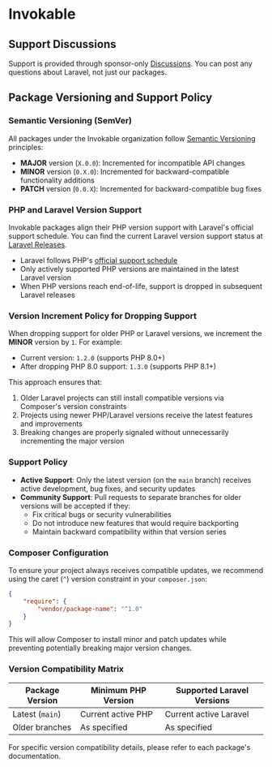 # Invokable

## Support Discussions
Support is provided through sponsor-only [Discussions](https://github.com/orgs/invokable/discussions). You can post any questions about Laravel, not just our packages.

## Package Versioning and Support Policy

### Semantic Versioning (SemVer)

All packages under the Invokable organization follow [Semantic Versioning](https://semver.org/) principles:

- **MAJOR** version (`X.0.0`): Incremented for incompatible API changes
- **MINOR** version (`0.X.0`): Incremented for backward-compatible functionality additions
- **PATCH** version (`0.0.X`): Incremented for backward-compatible bug fixes

### PHP and Laravel Version Support

Invokable packages align their PHP version support with Laravel's official support schedule. You can find the current Laravel version support status at [Laravel Releases](https://laravel.com/docs/releases).

- Laravel follows PHP's [official support schedule](https://www.php.net/supported-versions.php)
- Only actively supported PHP versions are maintained in the latest Laravel version
- When PHP versions reach end-of-life, support is dropped in subsequent Laravel releases

### Version Increment Policy for Dropping Support

When dropping support for older PHP or Laravel versions, we increment the **MINOR** version by `1`. For example:

- Current version: `1.2.0` (supports PHP 8.0+)
- After dropping PHP 8.0 support: `1.3.0` (supports PHP 8.1+)

This approach ensures that:
1. Older Laravel projects can still install compatible versions via Composer's version constraints
2. Projects using newer PHP/Laravel versions receive the latest features and improvements
3. Breaking changes are properly signaled without unnecessarily incrementing the major version

### Support Policy

- **Active Support**: Only the latest version (on the `main` branch) receives active development, bug fixes, and security updates
- **Community Support**: Pull requests to separate branches for older versions will be accepted if they:
  - Fix critical bugs or security vulnerabilities
  - Do not introduce new features that would require backporting
  - Maintain backward compatibility within that version series

### Composer Configuration

To ensure your project always receives compatible updates, we recommend using the caret (`^`) version constraint in your `composer.json`:

```json
{
    "require": {
        "vendor/package-name": "^1.0"
    }
}
```

This will allow Composer to install minor and patch updates while preventing potentially breaking major version changes.

### Version Compatibility Matrix

| Package Version | Minimum PHP Version | Supported Laravel Versions |
|-----------------|---------------------|----------------------------|
| Latest (`main`) | Current active PHP  | Current active Laravel     |
| Older branches  | As specified        | As specified               |

For specific version compatibility details, please refer to each package's documentation.
